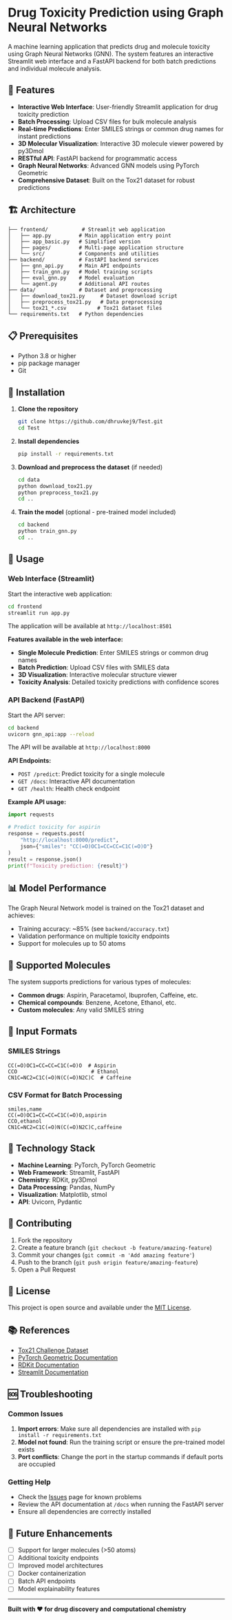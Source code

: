 # Drug Toxicity Prediction using Graph Neural Networks

A machine learning application that predicts drug and molecule toxicity using Graph Neural Networks (GNN). The system features an interactive Streamlit web interface and a FastAPI backend for both batch predictions and individual molecule analysis.

## 🚀 Features

- **Interactive Web Interface**: User-friendly Streamlit application for drug toxicity prediction
- **Batch Processing**: Upload CSV files for bulk molecule analysis
- **Real-time Predictions**: Enter SMILES strings or common drug names for instant predictions
- **3D Molecular Visualization**: Interactive 3D molecule viewer powered by py3Dmol
- **RESTful API**: FastAPI backend for programmatic access
- **Graph Neural Networks**: Advanced GNN models using PyTorch Geometric
- **Comprehensive Dataset**: Built on the Tox21 dataset for robust predictions

## 🏗️ Architecture

```
├── frontend/           # Streamlit web application
│   ├── app.py         # Main application entry point
│   ├── app_basic.py   # Simplified version
│   ├── pages/         # Multi-page application structure
│   └── src/           # Components and utilities
├── backend/           # FastAPI backend services
│   ├── gnn_api.py     # Main API endpoints
│   ├── train_gnn.py   # Model training scripts
│   ├── eval_gnn.py    # Model evaluation
│   └── agent.py       # Additional API routes
├── data/              # Dataset and preprocessing
│   ├── download_tox21.py     # Dataset download script
│   ├── preprocess_tox21.py   # Data preprocessing
│   └── tox21_*.csv          # Tox21 dataset files
└── requirements.txt   # Python dependencies
```

## 📋 Prerequisites

- Python 3.8 or higher
- pip package manager
- Git

## 🔧 Installation

1. **Clone the repository**
   ```bash
   git clone https://github.com/dhruvkej9/Test.git
   cd Test
   ```

2. **Install dependencies**
   ```bash
   pip install -r requirements.txt
   ```

3. **Download and preprocess the dataset** (if needed)
   ```bash
   cd data
   python download_tox21.py
   python preprocess_tox21.py
   cd ..
   ```

4. **Train the model** (optional - pre-trained model included)
   ```bash
   cd backend
   python train_gnn.py
   cd ..
   ```

## 🚀 Usage

### Web Interface (Streamlit)

Start the interactive web application:

```bash
cd frontend
streamlit run app.py
```

The application will be available at `http://localhost:8501`

**Features available in the web interface:**
- **Single Molecule Prediction**: Enter SMILES strings or common drug names
- **Batch Prediction**: Upload CSV files with SMILES data
- **3D Visualization**: Interactive molecular structure viewer
- **Toxicity Analysis**: Detailed toxicity predictions with confidence scores

### API Backend (FastAPI)

Start the API server:

```bash
cd backend
uvicorn gnn_api:app --reload
```

The API will be available at `http://localhost:8000`

**API Endpoints:**

- `POST /predict`: Predict toxicity for a single molecule
- `GET /docs`: Interactive API documentation
- `GET /health`: Health check endpoint

**Example API usage:**

```python
import requests

# Predict toxicity for aspirin
response = requests.post(
    "http://localhost:8000/predict",
    json={"smiles": "CC(=O)OC1=CC=CC=C1C(=O)O"}
)
result = response.json()
print(f"Toxicity prediction: {result}")
```

## 📊 Model Performance

The Graph Neural Network model is trained on the Tox21 dataset and achieves:
- Training accuracy: ~85% (see `backend/accuracy.txt`)
- Validation performance on multiple toxicity endpoints
- Support for molecules up to 50 atoms

## 🧪 Supported Molecules

The system supports predictions for various types of molecules:

- **Common drugs**: Aspirin, Paracetamol, Ibuprofen, Caffeine, etc.
- **Chemical compounds**: Benzene, Acetone, Ethanol, etc.
- **Custom molecules**: Any valid SMILES string

## 📝 Input Formats

### SMILES Strings
```
CC(=O)OC1=CC=CC=C1C(=O)O  # Aspirin
CCO                        # Ethanol
CN1C=NC2=C1C(=O)N(C(=O)N2C)C  # Caffeine
```

### CSV Format for Batch Processing
```csv
smiles,name
CC(=O)OC1=CC=CC=C1C(=O)O,aspirin
CCO,ethanol
CN1C=NC2=C1C(=O)N(C(=O)N2C)C,caffeine
```

## 🔬 Technology Stack

- **Machine Learning**: PyTorch, PyTorch Geometric
- **Web Framework**: Streamlit, FastAPI
- **Chemistry**: RDKit, py3Dmol
- **Data Processing**: Pandas, NumPy
- **Visualization**: Matplotlib, stmol
- **API**: Uvicorn, Pydantic

## 🤝 Contributing

1. Fork the repository
2. Create a feature branch (`git checkout -b feature/amazing-feature`)
3. Commit your changes (`git commit -m 'Add amazing feature'`)
4. Push to the branch (`git push origin feature/amazing-feature`)
5. Open a Pull Request

## 📄 License

This project is open source and available under the [MIT License](LICENSE).

## 📚 References

- [Tox21 Challenge Dataset](https://tripod.nih.gov/tox21/challenge/)
- [PyTorch Geometric Documentation](https://pytorch-geometric.readthedocs.io/)
- [RDKit Documentation](https://www.rdkit.org/docs/)
- [Streamlit Documentation](https://docs.streamlit.io/)

## 🆘 Troubleshooting

### Common Issues

1. **Import errors**: Make sure all dependencies are installed with `pip install -r requirements.txt`
2. **Model not found**: Run the training script or ensure the pre-trained model exists
3. **Port conflicts**: Change the port in the startup commands if default ports are occupied

### Getting Help

- Check the [Issues](../../issues) page for known problems
- Review the API documentation at `/docs` when running the FastAPI server
- Ensure all dependencies are correctly installed

## 🎯 Future Enhancements

- [ ] Support for larger molecules (>50 atoms)
- [ ] Additional toxicity endpoints
- [ ] Improved model architectures
- [ ] Docker containerization
- [ ] Batch API endpoints
- [ ] Model explainability features

---

**Built with ❤️ for drug discovery and computational chemistry**